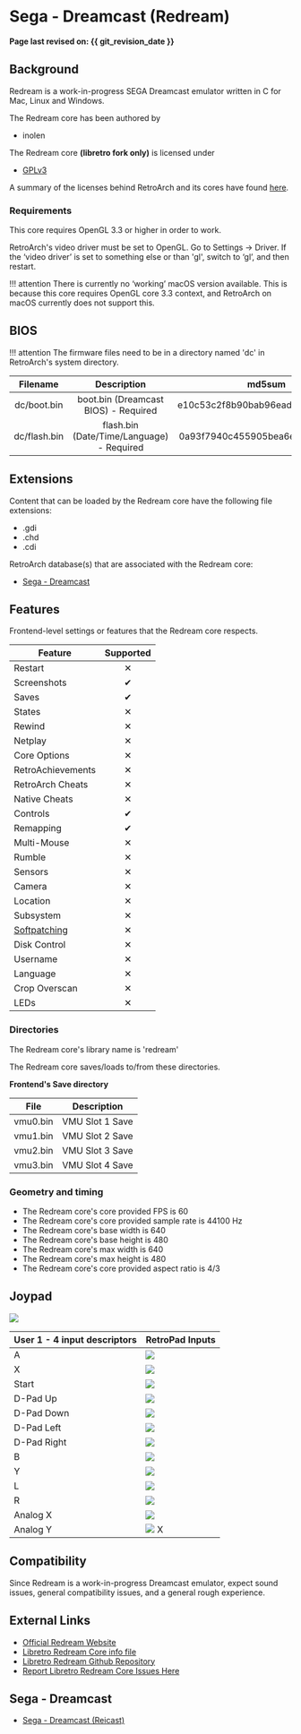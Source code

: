 # Sega - Dreamcast (Redream)

**Page last revised on: {{ git_revision_date }}**

## Background

Redream is a work-in-progress SEGA Dreamcast emulator written in C for Mac, Linux and Windows.

The Redream core has been authored by

- inolen

The Redream core **(libretro fork only)** is licensed under

- [GPLv3](https://github.com/libretro/redream/blob/master/LICENSE.txt)

A summary of the licenses behind RetroArch and its cores have found [here](https://docs.libretro.com/tech/licenses/).

### Requirements

This core requires OpenGL 3.3 or higher in order to work.

RetroArch's video driver must be set to OpenGL. Go to Settings -> Driver. If the ‘video driver’ is set to something else or than 'gl', switch to ‘gl’, and then restart.

!!! attention
	There is currently no ‘working’ macOS version available. This is because this core requires OpenGL core 3.3 context, and RetroArch on macOS currently does not support this.

## BIOS

!!! attention
	The firmware files need to be in a directory named 'dc' in RetroArch's system directory.

| Filename     | Description                               |              md5sum              |
|:------------:|:-----------------------------------------:|:--------------------------------:|
| dc/boot.bin  | boot.bin (Dreamcast BIOS) - Required      | e10c53c2f8b90bab96ead2d368858623 |
| dc/flash.bin | flash.bin (Date/Time/Language) - Required | 0a93f7940c455905bea6e392dfde92a4 |

## Extensions

Content that can be loaded by the Redream core have the following file extensions:

- .gdi
- .chd
- .cdi

RetroArch database(s) that are associated with the Redream core:

- [Sega - Dreamcast](https://github.com/libretro/libretro-database/blob/master/rdb/Sega%20-%20Dreamcast.rdb)

## Features

Frontend-level settings or features that the Redream core respects.

| Feature           | Supported |
|-------------------|:---------:|
| Restart           | ✕         |
| Screenshots       | ✔         |
| Saves             | ✔         |
| States            | ✕         |
| Rewind            | ✕         |
| Netplay           | ✕         |
| Core Options      | ✕         |
| RetroAchievements | ✕         |
| RetroArch Cheats  | ✕         |
| Native Cheats     | ✕         |
| Controls          | ✔         |
| Remapping         | ✔         |
| Multi-Mouse       | ✕         |
| Rumble            | ✕         |
| Sensors           | ✕         |
| Camera            | ✕         |
| Location          | ✕         |
| Subsystem         | ✕         |
| [Softpatching](https://docs.libretro.com/guides/softpatching/) | ✕         |
| Disk Control      | ✕         |
| Username          | ✕         |
| Language          | ✕         |
| Crop Overscan     | ✕         |
| LEDs              | ✕         |

### Directories

The Redream core's library name is 'redream'

The Redream core saves/loads to/from these directories.

**Frontend's Save directory**

| File     | Description     |
|:--------:|:---------------:|
| vmu0.bin | VMU Slot 1 Save |
| vmu1.bin | VMU Slot 2 Save |
| vmu2.bin | VMU Slot 3 Save |
| vmu3.bin | VMU Slot 4 Save |

### Geometry and timing

- The Redream core's core provided FPS is 60
- The Redream core's core provided sample rate is 44100 Hz
- The Redream core's base width is 640
- The Redream core's base height is 480
- The Redream core's max width is 640
- The Redream core's max height is 480
- The Redream core's core provided aspect ratio is 4/3

## Joypad

![](/image/controller/dc.png)

| User 1 - 4 input descriptors | RetroPad Inputs                               |
|------------------------------|-----------------------------------------------|
| A                            | ![](/image/retropad/retro_b.png)            |
| X                            | ![](/image/retropad/retro_y.png)            |
| Start                        | ![](/image/retropad/retro_start.png)        |
| D-Pad Up                     | ![](/image/retropad/retro_dpad_up.png)      |
| D-Pad Down                   | ![](/image/retropad/retro_dpad_down.png)    |
| D-Pad Left                   | ![](/image/retropad/retro_dpad_left.png)    | 
| D-Pad Right                  | ![](/image/retropad/retro_dpad_right.png)   |
| B                            | ![](/image/retropad/retro_a.png)            |
| Y                            | ![](/image/retropad/retro_a.png)            | 
| L                            | ![](/image/retropad/retro_l2.png)           |
| R                            | ![](/image/retropad/retro_r2.png)           |
| Analog X                     | ![](/image/retropad/retro_r3.png)           |
| Analog Y                     | ![](/image/retropad/retro_left_stick.png) X |

## Compatibility

Since Redream is a work-in-progress Dreamcast emulator, expect sound issues, general compatibility issues, and a general rough experience.

## External Links

- [Official Redream Website](https://redream.io/)
- [Libretro Redream Core info file](https://github.com/libretro/libretro-super/blob/master/dist/info/redream_libretro.info)
- [Libretro Redream Github Repository](https://github.com/libretro/redream)
- [Report Libretro Redream Core Issues Here](https://github.com/libretro/redream/issues)

## Sega - Dreamcast

- [Sega - Dreamcast (Reicast)](https://docs.libretro.com/library/reicast/)